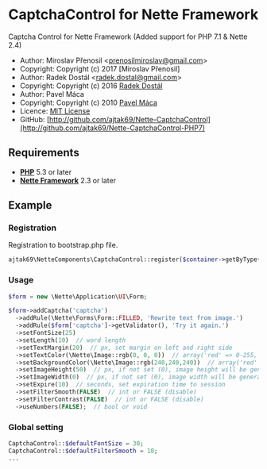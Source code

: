 # CaptchaControl for Nette Framework

Captcha Control for Nette Framework (Added support for PHP 7.1 & Nette 2.4)

- Author: Miroslav Přenosil &lt;prenosilmiroslav@gmail.com&gt;
- Copyright: Copyright (c) 2017 [Miroslav Přenosil]
- Author: Radek Dostál &lt;radek.dostal@gmail.com&gt;
- Copyright: Copyright (c) 2016 [Radek Dostál](http://www.radekdostal.cz)
- Author: Pavel Máca
- Copyright: Copyright (c) 2010 [Pavel Máca](http://www.inseo.cz)
- Licence: [MIT License](https://opensource.org/licenses/mit-license.php)
- GitHub: [http://github.com/ajtak69/Nette-CaptchaControl](http://github.com/ajtak69/Nette-CaptchaControl-PHP7)

## Requirements

- **[PHP](http://php.net)** 5.3 or later
- **[Nette Framework](https://github.com/nette/nette)** 2.3 or later

## Example

### Registration

Registration to bootstrap.php file.

```php
ajtak69\NetteComponents\CaptchaControl::register($container->getByType('Nette\Http\Session'));
```

### Usage

```php
$form = new \Nette\Application\UI\Form;  

$form->addCaptcha('captcha')
  ->addRule(\Nette\Forms\Form::FILLED, 'Rewrite text from image.')
  ->addRule($form['captcha']->getValidator(), 'Try it again.')
  ->setFontSize(25)
  ->setLength(10)  // word length  
  ->setTextMargin(20)  // px, set margin on left and right side
  ->setTextColor(\Nette\Image::rgb(0, 0, 0))  // array('red' => 0-255, 'green' => 0-255, 'blue' => 0-255)  
  ->setBackgroundColor(\Nette\Image::rgb(240,240,240))  // array('red' => 0-255, 'green' => 0-255, 'blue' => 0-255)  
  ->setImageHeight(50)  // px, if not set (0), image height will be generated by font size
  ->setImageWidth(0)  // px, if not set (0), image width will be generated by font size
  ->setExpire(10)  // seconds, set expiration time to session
  ->setFilterSmooth(FALSE)  // int or FALSE (disable)
  ->setFilterContrast(FALSE)  // int or FALSE (disable)
  ->useNumbers(FALSE);  // bool or void
```

### Global setting

```php
CaptchaControl::$defaultFontSize = 30;
CaptchaControl::$defaultFilterSmooth = 10;
...
```
